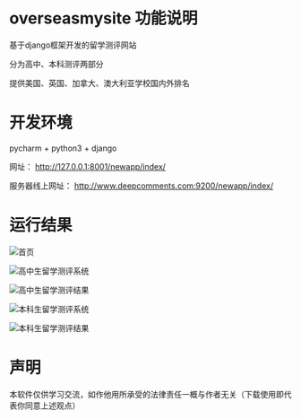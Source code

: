 # overseasmysite 功能说明

基于django框架开发的留学测评网站

分为高中、本科测评两部分

提供美国、英国、加拿大、澳大利亚学校国内外排名

# 开发环境

pycharm + python3 + django 

网址： http://127.0.0.1:8001/newapp/index/ 

服务器线上网址： http://www.deepcomments.com:9200/newapp/index/
 
# 运行结果

![首页](https://github.com/liuluyeah/overseasmysite/blob/master/%E9%A6%96%E9%A1%B5.png)

![高中生留学测评系统](https://github.com/liuluyeah/overseasmysite/blob/master/%E9%AB%98%E4%B8%AD%E7%94%9F%E7%95%99%E5%AD%A6%E6%B5%8B%E8%AF%84%E7%B3%BB%E7%BB%9F%20-%20http___www.deepcomments.com_9200_newapp_highResultCA_.png)

![高中生留学测评结果](https://github.com/liuluyeah/overseasmysite/blob/master/%E9%AB%98%E4%B8%AD%E7%94%9F%E7%95%99%E5%AD%A6%E6%B5%8B%E8%AF%84%E7%BB%93%E6%9E%9C%20-%20http___www.deepcomments.com_9200_newapp_highResultCA_.png)

![本科生留学测评系统](https://github.com/liuluyeah/overseasmysite/blob/master/%E6%9C%AC%E7%A7%91%E7%94%9F%E7%95%99%E5%AD%A6%E6%B5%8B%E8%AF%84%E7%B3%BB%E7%BB%9F%20-%20http___www.deepcomments.com_9200_newapp_result_.png)

![本科生留学测评结果](https://github.com/liuluyeah/overseasmysite/blob/master/%E6%9C%AC%E7%A7%91%E7%94%9F%E7%95%99%E5%AD%A6%E6%B5%8B%E8%AF%84%E7%BB%93%E6%9E%9C%20-%20http___www.deepcomments.com_9200_newapp_result_.png)

# 声明

本软件仅供学习交流，如作他用所承受的法律责任一概与作者无关（下载使用即代表你同意上述观点）
